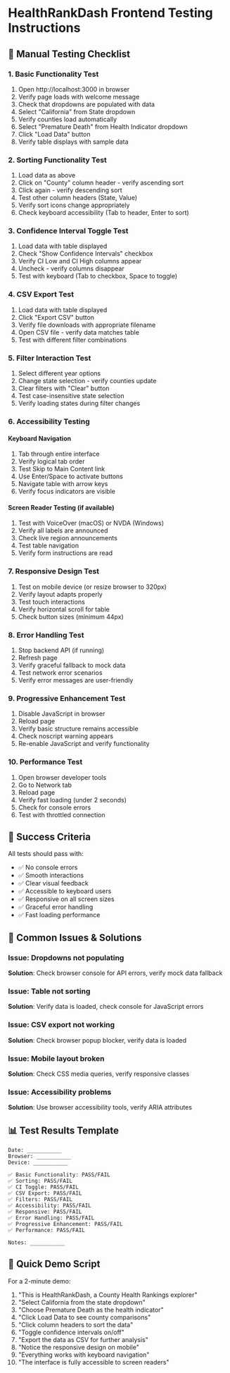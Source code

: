 # HealthRankDash Frontend Testing Instructions

## 🧪 Manual Testing Checklist

### 1. Basic Functionality Test
1. Open http://localhost:3000 in browser
2. Verify page loads with welcome message
3. Check that dropdowns are populated with data
4. Select "California" from State dropdown
5. Verify counties load automatically
6. Select "Premature Death" from Health Indicator dropdown
7. Click "Load Data" button
8. Verify table displays with sample data

### 2. Sorting Functionality Test
1. Load data as above
2. Click on "County" column header - verify ascending sort
3. Click again - verify descending sort
4. Test other column headers (State, Value)
5. Verify sort icons change appropriately
6. Check keyboard accessibility (Tab to header, Enter to sort)

### 3. Confidence Interval Toggle Test
1. Load data with table displayed
2. Check "Show Confidence Intervals" checkbox
3. Verify CI Low and CI High columns appear
4. Uncheck - verify columns disappear
5. Test with keyboard (Tab to checkbox, Space to toggle)

### 4. CSV Export Test
1. Load data with table displayed
2. Click "Export CSV" button
3. Verify file downloads with appropriate filename
4. Open CSV file - verify data matches table
5. Test with different filter combinations

### 5. Filter Interaction Test
1. Select different year options
2. Change state selection - verify counties update
3. Clear filters with "Clear" button
4. Test case-insensitive state selection
5. Verify loading states during filter changes

### 6. Accessibility Testing

#### Keyboard Navigation
1. Tab through entire interface
2. Verify logical tab order
3. Test Skip to Main Content link
4. Use Enter/Space to activate buttons
5. Navigate table with arrow keys
6. Verify focus indicators are visible

#### Screen Reader Testing (if available)
1. Test with VoiceOver (macOS) or NVDA (Windows)
2. Verify all labels are announced
3. Check live region announcements
4. Test table navigation
5. Verify form instructions are read

### 7. Responsive Design Test
1. Test on mobile device (or resize browser to 320px)
2. Verify layout adapts properly
3. Test touch interactions
4. Verify horizontal scroll for table
5. Check button sizes (minimum 44px)

### 8. Error Handling Test
1. Stop backend API (if running)
2. Refresh page
3. Verify graceful fallback to mock data
4. Test network error scenarios
5. Verify error messages are user-friendly

### 9. Progressive Enhancement Test
1. Disable JavaScript in browser
2. Reload page
3. Verify basic structure remains accessible
4. Check noscript warning appears
5. Re-enable JavaScript and verify functionality

### 10. Performance Test
1. Open browser developer tools
2. Go to Network tab
3. Reload page
4. Verify fast loading (under 2 seconds)
5. Check for console errors
6. Test with throttled connection

## 🎯 Success Criteria

All tests should pass with:
- ✅ No console errors
- ✅ Smooth interactions
- ✅ Clear visual feedback
- ✅ Accessible to keyboard users
- ✅ Responsive on all screen sizes
- ✅ Graceful error handling
- ✅ Fast loading performance

## 🔧 Common Issues & Solutions

### Issue: Dropdowns not populating
**Solution**: Check browser console for API errors, verify mock data fallback

### Issue: Table not sorting
**Solution**: Verify data is loaded, check console for JavaScript errors

### Issue: CSV export not working
**Solution**: Check browser popup blocker, verify data is loaded

### Issue: Mobile layout broken
**Solution**: Check CSS media queries, verify responsive classes

### Issue: Accessibility problems
**Solution**: Use browser accessibility tools, verify ARIA attributes

## 📊 Test Results Template

```
Date: ___________
Browser: ___________
Device: ___________

✅ Basic Functionality: PASS/FAIL
✅ Sorting: PASS/FAIL  
✅ CI Toggle: PASS/FAIL
✅ CSV Export: PASS/FAIL
✅ Filters: PASS/FAIL
✅ Accessibility: PASS/FAIL
✅ Responsive: PASS/FAIL
✅ Error Handling: PASS/FAIL
✅ Progressive Enhancement: PASS/FAIL
✅ Performance: PASS/FAIL

Notes: ___________
```

## 🚀 Quick Demo Script

For a 2-minute demo:
1. "This is HealthRankDash, a County Health Rankings explorer"
2. "Select California from the state dropdown"
3. "Choose Premature Death as the health indicator"
4. "Click Load Data to see county comparisons"
5. "Click column headers to sort the data"
6. "Toggle confidence intervals on/off"
7. "Export the data as CSV for further analysis"
8. "Notice the responsive design on mobile"
9. "Everything works with keyboard navigation"
10. "The interface is fully accessible to screen readers"